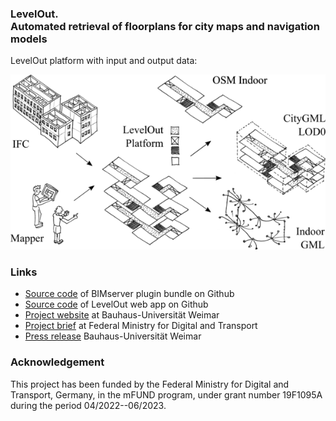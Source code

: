 ### LevelOut.<br /> Automated retrieval of floorplans for city maps and navigation models

LevelOut platform with input and output data:

![](20210728_LevelOut_plattform-kompakt_s.png)

### Links

* [Source code](https://github.com/bauinformatik/levelout) of BIMserver plugin bundle on Github
* [Source code](https://github.com/bauinformatik/levelout-web) of LevelOut web app on Github
* [Project website](https://uni-weimar.de/cce/research/levelout) at Bauhaus-Universität Weimar
* [Project brief](https://bmdv.bund.de/SharedDocs/DE/Artikel/DG/mfund-projekte/levelout.html) at Federal Ministry for Digital and Transport
* [Press release](https://www.uni-weimar.de/de/medieninformationen/archiv/titel/projektstart-levelout-smarte-navigation-drinnen-wie-draussen/) Bauhaus-Universität Weimar

### Acknowledgement

This project has been funded by the Federal Ministry for Digital and Transport, Germany, in the mFUND program, under grant number 19F1095A during the period 04/2022--06/2023.

